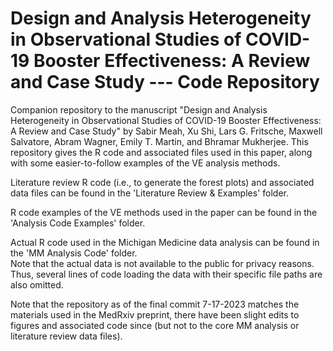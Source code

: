# Design and Analysis Heterogeneity in Observational Studies of COVID-19 Booster Effectiveness: A Review and Case Study --- Code Repository
Companion repository to the manuscript "Design and Analysis Heterogeneity in Observational Studies of COVID-19 Booster Effectiveness: A Review and Case Study" by Sabir Meah, Xu Shi, Lars G. Fritsche, Maxwell Salvatore, Abram Wagner, Emily T. Martin, and Bhramar Mukherjee.  This repository gives the R code and associated files used in this paper, along with some easier-to-follow examples of the VE analysis methods.

Literature review R code (i.e., to generate the forest plots) and associated data files can be found in the 'Literature Review & Examples' folder.

R code examples of the VE methods used in the paper can be found in the 'Analysis Code Examples' folder.

Actual R code used in the Michigan Medicine data analysis can be found in the 'MM Analysis Code' folder.  
Note that the actual data is not available to the public for privacy reasons.  Thus, several lines of code loading the data with their specific file paths are also omitted.

Note that the repository as of the final commit 7-17-2023 matches the materials used in the MedRxiv preprint, there have been slight edits to figures and associated code since (but not to the core MM analysis or literature review data files).
